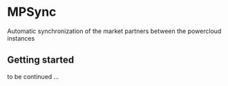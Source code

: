 # MPSync

Automatic synchronization of the market partners between the powercloud instances

## Getting started

to be continued ...
